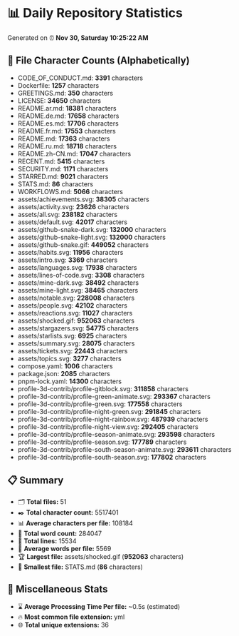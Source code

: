 # 📊 Daily Repository Statistics
Generated on ⏰ **Nov 30, Saturday 10:25:22 AM**

## 📂 File Character Counts (Alphabetically)
- CODE_OF_CONDUCT.md: **3391** characters
- Dockerfile: **1257** characters
- GREETINGS.md: **350** characters
- LICENSE: **34650** characters
- README.ar.md: **18381** characters
- README.de.md: **17658** characters
- README.es.md: **17706** characters
- README.fr.md: **17553** characters
- README.md: **17363** characters
- README.ru.md: **18718** characters
- README.zh-CN.md: **17047** characters
- RECENT.md: **5415** characters
- SECURITY.md: **1171** characters
- STARRED.md: **9021** characters
- STATS.md: **86** characters
- WORKFLOWS.md: **5066** characters
- assets/achievements.svg: **38305** characters
- assets/activity.svg: **23626** characters
- assets/all.svg: **238182** characters
- assets/default.svg: **42017** characters
- assets/github-snake-dark.svg: **132000** characters
- assets/github-snake-light.svg: **132000** characters
- assets/github-snake.gif: **449052** characters
- assets/habits.svg: **11956** characters
- assets/intro.svg: **3369** characters
- assets/languages.svg: **17938** characters
- assets/lines-of-code.svg: **3308** characters
- assets/mine-dark.svg: **38492** characters
- assets/mine-light.svg: **38465** characters
- assets/notable.svg: **228008** characters
- assets/people.svg: **42102** characters
- assets/reactions.svg: **11027** characters
- assets/shocked.gif: **952063** characters
- assets/stargazers.svg: **54775** characters
- assets/starlists.svg: **6925** characters
- assets/summary.svg: **28075** characters
- assets/tickets.svg: **22443** characters
- assets/topics.svg: **3277** characters
- compose.yaml: **1006** characters
- package.json: **2085** characters
- pnpm-lock.yaml: **14300** characters
- profile-3d-contrib/profile-gitblock.svg: **311858** characters
- profile-3d-contrib/profile-green-animate.svg: **293367** characters
- profile-3d-contrib/profile-green.svg: **177558** characters
- profile-3d-contrib/profile-night-green.svg: **291845** characters
- profile-3d-contrib/profile-night-rainbow.svg: **487939** characters
- profile-3d-contrib/profile-night-view.svg: **292405** characters
- profile-3d-contrib/profile-season-animate.svg: **293598** characters
- profile-3d-contrib/profile-season.svg: **177789** characters
- profile-3d-contrib/profile-south-season-animate.svg: **293611** characters
- profile-3d-contrib/profile-south-season.svg: **177802** characters

## 📋 Summary
- 🗂️ **Total files:** 51
- ✒️ **Total character count:** 5517401
- 📊 **Average characters per file:** 108184
- 📝 **Total word count:** 284047
- 🧾 **Total lines:** 15534
- 📐 **Average words per file:** 5569
- 🏆 **Largest file:** assets/shocked.gif (**952063** characters)
- 🥉 **Smallest file:** STATS.md (**86** characters)

## 🌟 Miscellaneous Stats
- ⌛ **Average Processing Time Per file:** ~0.5s (estimated)
- 🔥 **Most common file extension:** yml
- 🌐 **Total unique extensions:** 36
